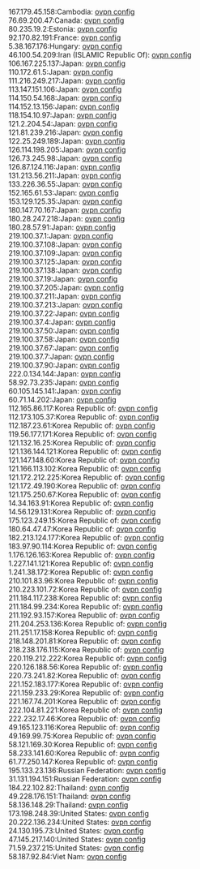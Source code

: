167.179.45.158:Cambodia: [ovpn config](vpn/167_179_45_158.ovpn)  
76.69.200.47:Canada: [ovpn config](vpn/76_69_200_47.ovpn)  
80.235.19.2:Estonia: [ovpn config](vpn/80_235_19_2.ovpn)  
92.170.82.191:France: [ovpn config](vpn/92_170_82_191.ovpn)  
5.38.167.176:Hungary: [ovpn config](vpn/5_38_167_176.ovpn)  
46.100.54.209:Iran (ISLAMIC Republic Of): [ovpn config](vpn/46_100_54_209.ovpn)  
106.167.225.137:Japan: [ovpn config](vpn/106_167_225_137.ovpn)  
110.172.61.5:Japan: [ovpn config](vpn/110_172_61_5.ovpn)  
111.216.249.217:Japan: [ovpn config](vpn/111_216_249_217.ovpn)  
113.147.151.106:Japan: [ovpn config](vpn/113_147_151_106.ovpn)  
114.150.54.168:Japan: [ovpn config](vpn/114_150_54_168.ovpn)  
114.152.13.156:Japan: [ovpn config](vpn/114_152_13_156.ovpn)  
118.154.10.97:Japan: [ovpn config](vpn/118_154_10_97.ovpn)  
121.2.204.54:Japan: [ovpn config](vpn/121_2_204_54.ovpn)  
121.81.239.216:Japan: [ovpn config](vpn/121_81_239_216.ovpn)  
122.25.249.189:Japan: [ovpn config](vpn/122_25_249_189.ovpn)  
126.114.198.205:Japan: [ovpn config](vpn/126_114_198_205.ovpn)  
126.73.245.98:Japan: [ovpn config](vpn/126_73_245_98.ovpn)  
126.87.124.116:Japan: [ovpn config](vpn/126_87_124_116.ovpn)  
131.213.56.211:Japan: [ovpn config](vpn/131_213_56_211.ovpn)  
133.226.36.55:Japan: [ovpn config](vpn/133_226_36_55.ovpn)  
152.165.61.53:Japan: [ovpn config](vpn/152_165_61_53.ovpn)  
153.129.125.35:Japan: [ovpn config](vpn/153_129_125_35.ovpn)  
180.147.70.167:Japan: [ovpn config](vpn/180_147_70_167.ovpn)  
180.28.247.218:Japan: [ovpn config](vpn/180_28_247_218.ovpn)  
180.28.57.91:Japan: [ovpn config](vpn/180_28_57_91.ovpn)  
219.100.37.1:Japan: [ovpn config](vpn/219_100_37_1.ovpn)  
219.100.37.108:Japan: [ovpn config](vpn/219_100_37_108.ovpn)  
219.100.37.109:Japan: [ovpn config](vpn/219_100_37_109.ovpn)  
219.100.37.125:Japan: [ovpn config](vpn/219_100_37_125.ovpn)  
219.100.37.138:Japan: [ovpn config](vpn/219_100_37_138.ovpn)  
219.100.37.19:Japan: [ovpn config](vpn/219_100_37_19.ovpn)  
219.100.37.205:Japan: [ovpn config](vpn/219_100_37_205.ovpn)  
219.100.37.211:Japan: [ovpn config](vpn/219_100_37_211.ovpn)  
219.100.37.213:Japan: [ovpn config](vpn/219_100_37_213.ovpn)  
219.100.37.22:Japan: [ovpn config](vpn/219_100_37_22.ovpn)  
219.100.37.4:Japan: [ovpn config](vpn/219_100_37_4.ovpn)  
219.100.37.50:Japan: [ovpn config](vpn/219_100_37_50.ovpn)  
219.100.37.58:Japan: [ovpn config](vpn/219_100_37_58.ovpn)  
219.100.37.67:Japan: [ovpn config](vpn/219_100_37_67.ovpn)  
219.100.37.7:Japan: [ovpn config](vpn/219_100_37_7.ovpn)  
219.100.37.90:Japan: [ovpn config](vpn/219_100_37_90.ovpn)  
222.0.134.144:Japan: [ovpn config](vpn/222_0_134_144.ovpn)  
58.92.73.235:Japan: [ovpn config](vpn/58_92_73_235.ovpn)  
60.105.145.141:Japan: [ovpn config](vpn/60_105_145_141.ovpn)  
60.71.14.202:Japan: [ovpn config](vpn/60_71_14_202.ovpn)  
112.165.86.117:Korea Republic of: [ovpn config](vpn/112_165_86_117.ovpn)  
112.173.105.37:Korea Republic of: [ovpn config](vpn/112_173_105_37.ovpn)  
112.187.23.61:Korea Republic of: [ovpn config](vpn/112_187_23_61.ovpn)  
119.56.177.171:Korea Republic of: [ovpn config](vpn/119_56_177_171.ovpn)  
121.132.16.25:Korea Republic of: [ovpn config](vpn/121_132_16_25.ovpn)  
121.136.144.121:Korea Republic of: [ovpn config](vpn/121_136_144_121.ovpn)  
121.147.148.60:Korea Republic of: [ovpn config](vpn/121_147_148_60.ovpn)  
121.166.113.102:Korea Republic of: [ovpn config](vpn/121_166_113_102.ovpn)  
121.172.212.225:Korea Republic of: [ovpn config](vpn/121_172_212_225.ovpn)  
121.172.49.190:Korea Republic of: [ovpn config](vpn/121_172_49_190.ovpn)  
121.175.250.67:Korea Republic of: [ovpn config](vpn/121_175_250_67.ovpn)  
14.34.163.91:Korea Republic of: [ovpn config](vpn/14_34_163_91.ovpn)  
14.56.129.131:Korea Republic of: [ovpn config](vpn/14_56_129_131.ovpn)  
175.123.249.15:Korea Republic of: [ovpn config](vpn/175_123_249_15.ovpn)  
180.64.47.47:Korea Republic of: [ovpn config](vpn/180_64_47_47.ovpn)  
182.213.124.177:Korea Republic of: [ovpn config](vpn/182_213_124_177.ovpn)  
183.97.90.114:Korea Republic of: [ovpn config](vpn/183_97_90_114.ovpn)  
1.176.126.163:Korea Republic of: [ovpn config](vpn/1_176_126_163.ovpn)  
1.227.141.121:Korea Republic of: [ovpn config](vpn/1_227_141_121.ovpn)  
1.241.38.172:Korea Republic of: [ovpn config](vpn/1_241_38_172.ovpn)  
210.101.83.96:Korea Republic of: [ovpn config](vpn/210_101_83_96.ovpn)  
210.223.101.72:Korea Republic of: [ovpn config](vpn/210_223_101_72.ovpn)  
211.184.117.238:Korea Republic of: [ovpn config](vpn/211_184_117_238.ovpn)  
211.184.99.234:Korea Republic of: [ovpn config](vpn/211_184_99_234.ovpn)  
211.192.93.157:Korea Republic of: [ovpn config](vpn/211_192_93_157.ovpn)  
211.204.253.136:Korea Republic of: [ovpn config](vpn/211_204_253_136.ovpn)  
211.251.17.158:Korea Republic of: [ovpn config](vpn/211_251_17_158.ovpn)  
218.148.201.81:Korea Republic of: [ovpn config](vpn/218_148_201_81.ovpn)  
218.238.176.115:Korea Republic of: [ovpn config](vpn/218_238_176_115.ovpn)  
220.119.212.222:Korea Republic of: [ovpn config](vpn/220_119_212_222.ovpn)  
220.126.188.56:Korea Republic of: [ovpn config](vpn/220_126_188_56.ovpn)  
220.73.241.82:Korea Republic of: [ovpn config](vpn/220_73_241_82.ovpn)  
221.152.183.177:Korea Republic of: [ovpn config](vpn/221_152_183_177.ovpn)  
221.159.233.29:Korea Republic of: [ovpn config](vpn/221_159_233_29.ovpn)  
221.167.74.201:Korea Republic of: [ovpn config](vpn/221_167_74_201.ovpn)  
222.104.81.221:Korea Republic of: [ovpn config](vpn/222_104_81_221.ovpn)  
222.232.17.46:Korea Republic of: [ovpn config](vpn/222_232_17_46.ovpn)  
49.165.123.116:Korea Republic of: [ovpn config](vpn/49_165_123_116.ovpn)  
49.169.99.75:Korea Republic of: [ovpn config](vpn/49_169_99_75.ovpn)  
58.121.169.30:Korea Republic of: [ovpn config](vpn/58_121_169_30.ovpn)  
58.233.141.60:Korea Republic of: [ovpn config](vpn/58_233_141_60.ovpn)  
61.77.250.147:Korea Republic of: [ovpn config](vpn/61_77_250_147.ovpn)  
195.133.23.136:Russian Federation: [ovpn config](vpn/195_133_23_136.ovpn)  
31.131.194.151:Russian Federation: [ovpn config](vpn/31_131_194_151.ovpn)  
184.22.102.82:Thailand: [ovpn config](vpn/184_22_102_82.ovpn)  
49.228.176.151:Thailand: [ovpn config](vpn/49_228_176_151.ovpn)  
58.136.148.29:Thailand: [ovpn config](vpn/58_136_148_29.ovpn)  
173.198.248.39:United States: [ovpn config](vpn/173_198_248_39.ovpn)  
20.222.136.234:United States: [ovpn config](vpn/20_222_136_234.ovpn)  
24.130.195.73:United States: [ovpn config](vpn/24_130_195_73.ovpn)  
47.145.217.140:United States: [ovpn config](vpn/47_145_217_140.ovpn)  
71.59.237.215:United States: [ovpn config](vpn/71_59_237_215.ovpn)  
58.187.92.84:Viet Nam: [ovpn config](vpn/58_187_92_84.ovpn)  
